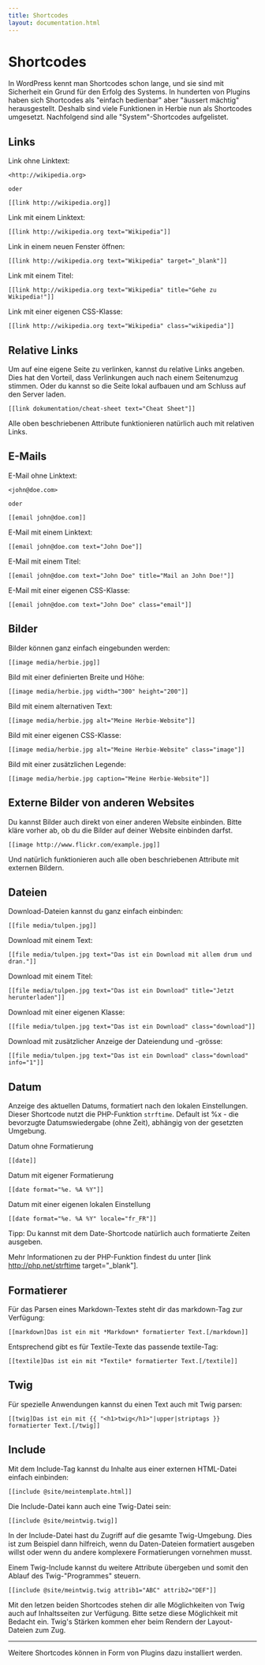 ```yaml
---
title: Shortcodes
layout: documentation.html
---
```


# Shortcodes

In WordPress kennt man Shortcodes schon lange, und sie sind mit Sicherheit ein Grund für den Erfolg des Systems. In 
hunderten von Plugins haben sich Shortcodes als "einfach bedienbar" aber "äussert mächtig" herausgestellt. Deshalb sind 
viele Funktionen in Herbie nun als Shortcodes umgesetzt. Nachfolgend sind alle "System"-Shortcodes aufgelistet.


## Links

Link ohne Linktext:

    <http://wikipedia.org>
        
    oder
        
    [[link http://wikipedia.org]]
    
Link mit einem Linktext:

    [[link http://wikipedia.org text="Wikipedia"]]
      
Link in einem neuen Fenster öffnen:

    [[link http://wikipedia.org text="Wikipedia" target="_blank"]]
      
Link mit einem Titel:

    [[link http://wikipedia.org text="Wikipedia" title="Gehe zu Wikipedia!"]]

Link mit einer eigenen CSS-Klasse:

    [[link http://wikipedia.org text="Wikipedia" class="wikipedia"]]
    
  
## Relative Links

Um auf eine eigene Seite zu verlinken, kannst du relative Links angeben. Dies hat den Vorteil, dass Verlinkungen
auch nach einem Seitenumzug stimmen. Oder du kannst so die Seite lokal aufbauen und am Schluss auf den Server laden.
  
    [[link dokumentation/cheat-sheet text="Cheat Sheet"]]
    
Alle oben beschriebenen Attribute funktionieren natürlich auch mit relativen Links.     
    

## E-Mails

E-Mail ohne Linktext:

    <john@doe.com>
    
    oder
    
    [[email john@doe.com]]

E-Mail mit einem Linktext:
      
    [[email john@doe.com text="John Doe"]]

E-Mail mit einem Titel:
      
    [[email john@doe.com text="John Doe" title="Mail an John Doe!"]]

E-Mail mit einer eigenen CSS-Klasse:
      
    [[email john@doe.com text="John Doe" class="email"]]  


<!-- 
## Telefon-Nummern
[[tel +431232343223]]  
[[tel +431232343223 text="Meine Telefonnummer"]]  
[[tel +431232343223 text="Meine Telefonnummer" class="phone"]]
-->


## Bilder

Bilder können ganz einfach eingebunden werden: 

    [[image media/herbie.jpg]]
      
Bild mit einer definierten Breite und Höhe:

    [[image media/herbie.jpg width="300" height="200"]]
      
Bild mit einem alternativen Text:      

    [[image media/herbie.jpg alt="Meine Herbie-Website"]]

Bild mit einer eigenen CSS-Klasse:

    [[image media/herbie.jpg alt="Meine Herbie-Website" class="image"]]

Bild mit einer zusätzlichen Legende:
      
    [[image media/herbie.jpg caption="Meine Herbie-Website"]]
    
        
## Externe Bilder von anderen Websites

Du kannst Bilder auch direkt von einer anderen Website einbinden. Bitte kläre vorher ab, ob du die Bilder auf deiner
Website einbinden darfst.

    [[image http://www.flickr.com/example.jpg]]

Und natürlich funktionieren auch alle oben beschriebenen Attribute mit externen Bildern.     


## Dateien

Download-Dateien kannst du ganz einfach einbinden:
    
    [[file media/tulpen.jpg]]
    
Download mit einem Text:    
      
    [[file media/tulpen.jpg text="Das ist ein Download mit allem drum und dran."]]
      
Download mit einem Titel:
      
    [[file media/tulpen.jpg text="Das ist ein Download" title="Jetzt herunterladen"]]
      
Download mit einer eigenen Klasse:
      
    [[file media/tulpen.jpg text="Das ist ein Download" class="download"]]
      
Download mit zusätzlicher Anzeige der Dateiendung und -grösse:
      
    [[file media/tulpen.jpg text="Das ist ein Download" class="download" info="1"]]


## Datum
  
Anzeige des aktuellen Datums, formatiert nach den lokalen Einstellungen. Dieser Shortcode nutzt die PHP-Funktion 
`strftime`. Default ist %x - die bevorzugte Datumswiedergabe (ohne Zeit), abhängig von der gesetzten Umgebung.  

Datum ohne Formatierung
  
    [[date]]

Datum mit eigener Formatierung
    
    [[date format="%e. %A %Y"]]
    
Datum mit einer eigenen lokalen Einstellung

    [[date format="%e. %A %Y" locale="fr_FR"]]

Tipp: Du kannst mit dem Date-Shortcode natürlich auch formatierte Zeiten ausgeben.

Mehr Informationen zu der PHP-Funktion findest du unter [link http://php.net/strftime target="_blank"].


## Formatierer

Für das Parsen eines Markdown-Textes steht dir das markdown-Tag zur Verfügung:
 
    [[markdown]Das ist ein mit *Markdown* formatierter Text.[/markdown]]
      
Entsprechend gibt es für Textile-Texte das passende textile-Tag:
      
    [[textile]Das ist ein mit *Textile* formatierter Text.[/textile]]


## Twig

Für spezielle Anwendungen kannst du einen Text auch mit Twig parsen: 

    [[twig]Das ist ein mit {{ "<h1>twig</h1>"|upper|striptags }} formatierter Text.[/twig]]


## Include

Mit dem Include-Tag kannst du Inhalte aus einer externen HTML-Datei einfach einbinden: 

    [[include @site/meintemplate.html]]

Die Include-Datei kann auch eine Twig-Datei sein:

    [[include @site/meintwig.twig]]

In der Include-Datei hast du Zugriff auf die gesamte Twig-Umgebung. Dies ist zum Beispiel dann hilfreich, wenn du 
Daten-Dateien formatiert ausgeben willst oder wenn du andere komplexere Formatierungen vornehmen musst.  

Einem Twig-Include kannst du weitere Attribute übergeben und somit den Ablauf des Twig-"Programmes" steuern.

    [[include @site/meintwig.twig attrib1="ABC" attrib2="DEF"]]

Mit den letzen beiden Shortcodes stehen dir alle Möglichkeiten von Twig auch auf Inhaltsseiten zur Verfügung. Bitte 
setze diese Möglichkeit mit Bedacht ein. Twig's Stärken kommen eher beim Rendern der Layout-Dateien zum Zug.

----

Weitere Shortcodes können in Form von Plugins dazu installiert werden.